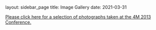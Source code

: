 layout: sidebar_page
title: Image Gallery
date: 2021-03-31

[Please click here for a selection of photographs taken at the 4M 2013 Conference.](http://www.flickr.com/photos/teknikerik4/sets/72157636355563313/)